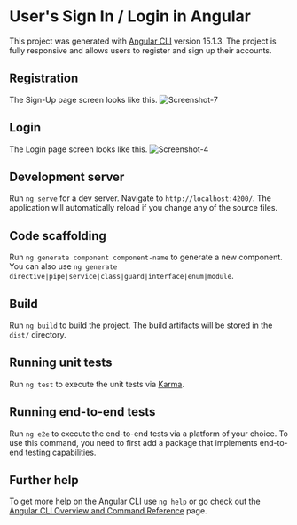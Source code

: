 # User's Sign In / Login in Angular

This project was generated with [Angular CLI](https://github.com/angular/angular-cli) version 15.1.3. The project is fully responsive and allows users to register and sign up their accounts.

## Registration
The Sign-Up page screen looks like this. 
![Screenshot-7](https://user-images.githubusercontent.com/80250498/215770732-37c74f4c-63a5-439b-97ae-8a67f6cd7fd2.png)


## Login 
The Login page screen looks like this.
![Screenshot-4](https://user-images.githubusercontent.com/80250498/215768122-01caff39-f348-4fc9-8cfd-0dde646502fa.png)

## Development server

Run `ng serve` for a dev server. Navigate to `http://localhost:4200/`. The application will automatically reload if you change any of the source files.

## Code scaffolding

Run `ng generate component component-name` to generate a new component. You can also use `ng generate directive|pipe|service|class|guard|interface|enum|module`.

## Build

Run `ng build` to build the project. The build artifacts will be stored in the `dist/` directory.

## Running unit tests

Run `ng test` to execute the unit tests via [Karma](https://karma-runner.github.io).

## Running end-to-end tests

Run `ng e2e` to execute the end-to-end tests via a platform of your choice. To use this command, you need to first add a package that implements end-to-end testing capabilities.

## Further help

To get more help on the Angular CLI use `ng help` or go check out the [Angular CLI Overview and Command Reference](https://angular.io/cli) page.
